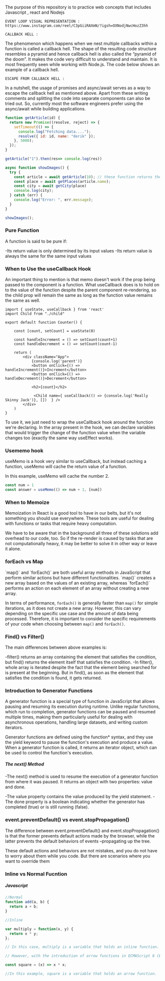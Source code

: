 The purpose of this repository is to practice web concepts that includes Javascript , react and Nodejs

    EVENT LOOP VISUAL REPRESENTATION : https://www.instagram.com/reel/C3pGiiRAXmN/?igsh=OXNodjNwcHozZ3hh

    CALLBACK HELL :
The phenomenon which happens when we nest multiple callbacks within a function is called a callback hell. The shape of the resulting code structure resembles a pyramid and hence callback hell is also called the “pyramid of the doom”. It makes the code very difficult to understand and maintain. It is most frequently seen while working with Node.js. The code below shows an example of a callback hell.

    ESCAPE FROM CALLBACK HELL :
In a nutshell, the usage of promises and async/await serves as a way to escape the callback hell as mentioned above. Apart from these writing comments and splitting the code into separate components can also be tried out. So, currently most the software engineers prefer using the async/await while building applications.
```javascript
function getArticle(id) {
  return new Promise((resolve, reject) => {
    setTimeout(() => {
      console.log("Fetching data....");
      resolve({ id: id, name: "derik" });
    }, 5000);
  });
}

getArticle("1").then(res=> console.log(res))

async function showImages() {
  try {
    const article = await getArticle(10); // these function returns the promises
    const place = await getPlaces(article.name); 
    const city = await getCity(place)
    console.log(city);
  } catch (err) {
    console.log("Error: ", err.message);
  }
}

showImages();
```

<h3>Pure Function</h3>
A function is said to be pure if:

-Its return value is only determined by its input values
-Its return value is always the same for the same input values

<h3>When to Use the useCallback Hook</h3>
An important thing to mention is that memo doesn't work if the prop being passed to the component is a function. 
What useCallback does is to hold on to the value of the function despite the parent component re-rendering, so the child prop will remain the same as long as the function value remains the same as well.

```Reactjs
import { useState, useCallback } from 'react'
import Child from "./child"

export default function Counter() {

    const [count, setCount] = useState(0)

    const handleIncrement = () => setCount(count+1)
    const handleDecrement = () => setCount(count-1)

    return (
        <div className="App">
            {console.log('parent')}
            <button onClick={() => handleIncrement()}>Increment</button>
            <button onClick={() => handleDecrement()}>Decrement</button>

            <h2>{count}</h2>

             <Child name={ useCallback(() => {console.log('Really Skinny Jack')}, [])  } />
        </div>                    
    )
}
```

To use it, we just need to wrap the useCallback hook around the function we're declaring. In the array present in the hook, we can declare variables that would trigger the change of the function value when the variable changes too (exactly the same way useEffect works).

<h3>Usememo hook</h3>
useMemo is a hook very similar to useCallback, but instead caching a function, useMemo will cache the return value of a function.

In this example, useMemo will cache the number 2.
```javascript
const num = 1
const answer = useMemo(() => num + 1, [num])
```
<h3>When to Memoize</h3>
Memoization in React is a good tool to have in our belts, but it's not something you should use everywhere. These tools are useful for dealing with functions or tasks that require heavy computation.

We have to be aware that in the background all three of these solutions add overhead to our code, too. So if the re-render is caused by tasks that are not computationally heavy, it may be better to solve it in other way or leave it alone.

<h3>forEach vs Map</h3>
`map()` and `forEach()` are both useful array methods in JavaScript that perform similar actions but have different functionalities. `map()` creates a new array based on the values of an existing array, whereas `forEach()` performs an action on each element of an array without creating a new array.

In terms of performance, `forEach()` is generally faster than `map()` for simple iterations, as it does not create a new array. However, this can vary depending on the specific use case and the amount of data being processed. Therefore, it is important to consider the specific requirements of your code when choosing between `map()` and `forEach()`.

<h3>Find() vs Filter()</h3>

The main differences between above examples is:

-filter() returns an array containing the element that satisfies the condition, but find() returns the element itself that satisfies the condition.
-In filter(), whole array is iterated despite the fact that the element being searched for is present at the beginning. But in find(), as soon as the element that satisfies the condition is found, it gets returned.

<h3>Introduction to Generator Functions</h3>
A generator function is a special type of function in JavaScript that allows pausing and resuming its execution during runtime. Unlike regular functions, which run to completion, generator functions can be paused and resumed multiple times, making them particularly useful for dealing with asynchronous operations, handling large datasets, and writing custom iterators.

Generator functions are defined using the function* syntax, and they use the yield keyword to pause the function's execution and produce a value. When a generator function is called, it returns an iterator object, which can be used to control the function's execution.

<h5>The next() Method</h5>
-The next() method is used to resume the execution of a generator function from where it was paused. It returns an object with two properties: value and done.

-The value property contains the value produced by the yield statement.
-The done property is a boolean indicating whether the generator has completed (true) or is still running (false).

<h3>event.preventDefault() vs event.stopPropagation()</h3>
The difference between event.preventDefault() and event.stopPropagation() is that the former prevents default actions made by the browser, while the latter prevents the default behaviors of events –propagating up the tree.

These default actions and behaviors are not mistakes, and you do not have to worry about them while you code. But there are scenarios where you want to override them

<h3>Inline vs Normal Fucntion</h3>
<h5>Javascript</h5>

```javascript
//Normal
function add(a, b) {
  return a + b;
}

//Inline

var multiply = function(x, y) {
  return x * y;
};

// In this case, multiply is a variable that holds an inline function.

// However, with the introduction of arrow functions in ECMAScript 6 (ES6), the distinction between inline and regular functions became less relevant. Arrow functions are a concise way to write anonymous functions:

const square = (x) => x * x;

//In this example, square is a variable that holds an arrow function.
```

